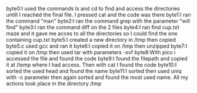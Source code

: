 byte0:I used the commands ls and cd to find and access the directories untill I reached the final file. I pressed cat and the code was there
byte1:I ran the command "man"
byte2:I ran the command grep with the parameter "will find"
byte3:I ran the command diff on the 2 files 
byte4:I ran find cup.txt maze and it gave me acces to all the directories so I could find the one containing cup.txt
byte5:I created a new directory in /tmp then copied byte5.c used gcc and ran it
byte6:I copied it on /tmp then unzipped
byte7:I copied it on /tmp then used tar with parameters -xvf
byte8:With pico i accessed the file and found the code
byte9:I found the filepath and copied it at /temp where I had access. Then with cat I found the code
byte10:I sorted the used head and found the name
byte11:I sorted then used uniq with -c parameter then again sorted and found the most used name. All my actions took place in the directory /tmp

